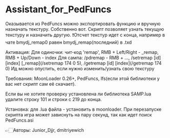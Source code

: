# Assistant_for_PedFuncs

Оказывается из PedFuncs можно экспортировать функцию и вручную назначать текстуру. Собственно вот.
Скрипт позволяет узнать текущую текстуру и назначить другую.
❗Отcчет текстур идет с конца, например в чате bmydj_remap0 равен bmydj_remap(последний) в .txd

Активация:
Для одиночки: чит-код 'remap', RMB + Left/Right - _remap, RMB + Up/Down - index
Для сампа: /pdremap - RMB + ..., /setremap [id] [index] [_remap](/setremap 174 0 5), /getremap [id] [index](/getremap 174 0)
Ид можно опустить, если нужно изменить/узнать свою текстуру


Требования: MoonLoader 0.26+, PedFuncs, lfs(если этой библиотеки у вас нет скрипт сам её скачает).

Если вы не хотите проверку установлена ли библиотека SAMP.lua удалите строку 101 и строки с 219 до конца.

Установка: для .lua файла - установить в moonloader.
При перезапуске скрипта игра может зависнуть на пару секунд, так как идет поиск PedFuncs.asi

👉🏻Авторы: Junior_Djjr, dmitriyewich
